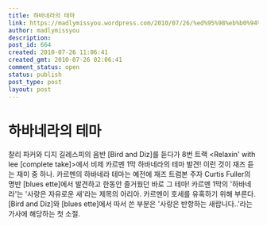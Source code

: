 ```yaml
---
title: 하바네라의 테마
link: https://madlymissyou.wordpress.com/2010/07/26/%ed%95%98%eb%b0%94%eb%84%a4%eb%9d%bc%ec%9d%98-%ed%85%8c%eb%a7%88/
author: madlymissyou
description: 
post_id: 664
created: 2010-07-26 11:06:41
created_gmt: 2010-07-26 02:06:41
comment_status: open
status: publish
post_type: post
layout: post
---
```


# 하바네라의 테마

찰리 파커와 디지 길레스피의 음반 [Bird and Diz]를 듣다가 8번 트랙 <Relaxin' with lee [complete take]>에서 비제 카르멘 1막 하바네라의 테마 발견! 이런 것이 재즈 듣는 재미 중 하나. 카르멘의 하바네라 테마는 예전에 재즈 트럼본 주자 Curtis Fuller의 명반 [blues ette]에서 발견하고 한동안 즐거웠던 바로 그 테마! 카르멘 1막의 '하바네라'는 '사랑은 자유로운 새'라는 제목의 아리아. 카르멘이 호세를 유혹하기 위해 부른다. [Bird and Diz]와 [blues ette]에서 따서 쓴 부분은 '사랑은 반항하는 새랍니다..'라는 가사에 해당하는 첫 소절.